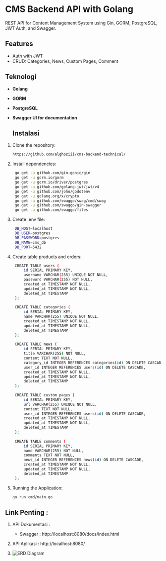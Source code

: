 # CMS Backend API with Golang

REST API for Content Management System using Gin, GORM, PostgreSQL, JWT Auth, and Swagger.

## Features
- Auth with JWT
- CRUD: Categories, News, Custom Pages, Comment

## Teknologi 

- **Golang**
- **GORM**
- **PostgreSQL**
- **Swagger UI for documentation**

  ## Instalasi

1. Clone the repository:

   ```bash
   https://github.com/alghoziii/cms-backend-technical/

2. Install dependencies:
   ```bash
    go get -u github.com/gin-gonic/gin
    go get -u gorm.io/gorm
    go get -u gorm.io/driver/postgres
    go get -u github.com/golang-jwt/jwt/v4
    go get -u github.com/joho/godotenv
    go get -u golang.org/x/crypto
    go get -u github.com/swaggo/swag/cmd/swag
    go get -u github.com/swaggo/gin-swagger
    go get -u github.com/swaggo/files
3. Create .env file:
   ```bash
    DB_HOST=localhost
    DB_USER=postgres
    DB_PASSWORD=postgres
    DB_NAME=cms_db
    DB_PORT=5432
4. Create table products and orders:
   ```bash
    CREATE TABLE users (
        id SERIAL PRIMARY KEY,
        username VARCHAR(255) UNIQUE NOT NULL,
        password VARCHAR(255) NOT NULL,
        created_at TIMESTAMP NOT NULL,
        updated_at TIMESTAMP NOT NULL,
        deleted_at TIMESTAMP
    );
    
    CREATE TABLE categories (
        id SERIAL PRIMARY KEY,
        name VARCHAR(255) UNIQUE NOT NULL,
        created_at TIMESTAMP NOT NULL,
        updated_at TIMESTAMP NOT NULL,
        deleted_at TIMESTAMP
    );
    
    CREATE TABLE news (
        id SERIAL PRIMARY KEY,
        title VARCHAR(255) NOT NULL,
        content TEXT NOT NULL,
        category_id INTEGER REFERENCES categories(id) ON DELETE CASCADE,
        user_id INTEGER REFERENCES users(id) ON DELETE CASCADE,
        created_at TIMESTAMP NOT NULL,
        updated_at TIMESTAMP NOT NULL,
        deleted_at TIMESTAMP
    );
    
    CREATE TABLE custom_pages (
        id SERIAL PRIMARY KEY,
        url VARCHAR(255) UNIQUE NOT NULL,
        content TEXT NOT NULL,
        user_id INTEGER REFERENCES users(id) ON DELETE CASCADE,
        created_at TIMESTAMP NOT NULL,
        updated_at TIMESTAMP NOT NULL,
        deleted_at TIMESTAMP
    );
    
    CREATE TABLE comments (
        id SERIAL PRIMARY KEY,
        name VARCHAR(255) NOT NULL,
        comments TEXT NOT NULL,
        news_id INTEGER REFERENCES news(id) ON DELETE CASCADE,
        created_at TIMESTAMP NOT NULL,
        updated_at TIMESTAMP NOT NULL,
        deleted_at TIMESTAMP
    );
   
5. Running the Application:
   ```bash
   go run cmd/main.go

   
## Link Penting :
1. API Dokumentasi :
   
    - Swagger : http://localhost:8080/docs/index.html
      
3. API Aplikasi : http://localhost:8080/
  
4.  ![ERD Diagram](https://drive.google.com/file/d/1FwyRbKIbg3ctGjTeijTPNRhCjfjhhleV/view?usp=sharing)



   





